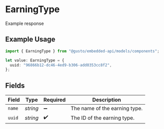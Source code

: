 # EarningType

Example response

## Example Usage

```typescript
import { EarningType } from "@gusto/embedded-api/models/components";

let value: EarningType = {
  uuid: "96866b12-dc46-4ed9-b306-add0353cc8f2",
};
```

## Fields

| Field                         | Type                          | Required                      | Description                   |
| ----------------------------- | ----------------------------- | ----------------------------- | ----------------------------- |
| `name`                        | *string*                      | :heavy_minus_sign:            | The name of the earning type. |
| `uuid`                        | *string*                      | :heavy_check_mark:            | The ID of the earning type.   |